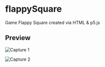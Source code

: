 # flappySquare
 Game Flappy Square created via HTML & p5.js
 
 ## Preview
 
![Capture 1](https://github.com/OxiGen1001/flappySquare/assets/img/1.JPG?raw=true)

![Capture 2](https://github.com/OxiGen1001/flappySquare/assets/img/1.JPG?raw=true)
